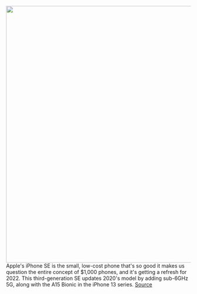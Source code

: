 <img src='https://cdn.vox-cdn.com/thumbor/hTkeNUrx8VJZ5eQbY_c7lQgQIiU=/0x0:1960x1306/1200x800/filters:focal(824x497:1136x809)/cdn.vox-cdn.com/uploads/chorus_image/image/70594870/Apple_iPhoneSE_color_lineup_4up_220308.10.jpg' width='700px' /><br/>
Apple's iPhone SE is the small, low-cost phone that's so good it makes us question the entire concept of $1,000 phones, and it's getting a refresh for 2022. This third-generation SE updates 2020's model by adding sub-6GHz 5G, along with the A15 Bionic in the iPhone 13 series.
<a href='https://www.theverge.com/2022/3/8/22959072/iphone-se-3-price-screen-specs-features-release-date-a15-bionic-5g'> Source <a/>